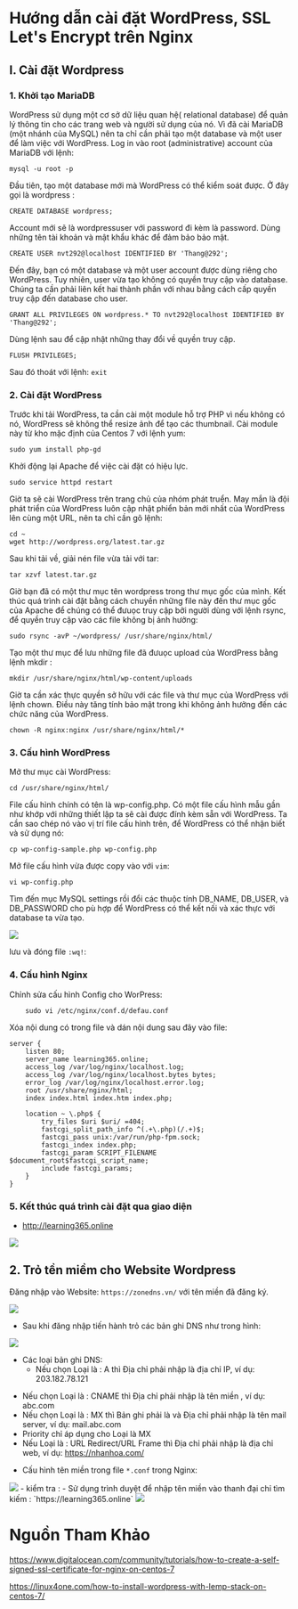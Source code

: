 # Hướng dẫn cài đặt WordPress, SSL Let's Encrypt trên Nginx
## I. Cài đặt Wordpress
### 1. Khởi tạo MariaDB
WordPress sử dụng một cơ sở dữ liệu quan hệ( relational database) để quản lý thông tin cho các trang web và người sử dụng của nó. Vì đã cài MariaDB (một nhánh của MySQL) nên ta chỉ cần phải tạo một database và một user để làm việc với WordPress.
Log in vào root (administrative) account của MariaDB với lệnh:
```
mysql -u root -p
```
Đầu tiên, tạo một database mới mà WordPress có thể kiểm soát được. Ở đây gọi là wordpress :
```
CREATE DATABASE wordpress;
```
Account mới sẽ là wordpressuser với password đi kèm là password. Dùng những tên tài khoản và mật khẩu khác để đảm bảo bảo mật.
```
CREATE USER nvt292@localhost IDENTIFIED BY 'Thang@292';
```
Đến đây, bạn có một database và một user account được dùng riêng cho WordPress. Tuy nhiên, user vừa tạo không có quyền truy cập vào database. Chúng ta cần phải liên kết hai thành phần với nhau bằng cách cấp quyền truy cập đến database cho user.
```
GRANT ALL PRIVILEGES ON wordpress.* TO nvt292@localhost IDENTIFIED BY 'Thang@292';
```
Dùng lệnh sau để cập nhật những thay đổi về quyền truy cập.
```
FLUSH PRIVILEGES;
```
Sau đó thoát với lệnh: `exit`
### 2. Cài đặt WordPress
Trước khi tải WordPress, ta cần cài một module hỗ trợ PHP vì nếu không có nó, WordPress sẽ không thể resize ảnh để tạo các thumbnail.
Cài module này từ kho mặc định của Centos 7 với lệnh yum:
```
sudo yum install php-gd
```
Khởi động lại Apache để việc cài đặt có hiệu lực.
```
sudo service httpd restart
```
Giờ ta sẽ cài WordPress trên trang chủ của nhóm phát truển. May mắn là đội phát triển của WordPress luôn cập nhật phiển bản mới nhất của WordPress lên cùng một URL, nên ta chỉ cần gõ lệnh:
```
cd ~
wget http://wordpress.org/latest.tar.gz
```
Sau khi tải về, giải nén file vừa tải với tar:
```
tar xzvf latest.tar.gz
```
Giờ bạn đã có một thư mục tên wordpress trong thư mục gốc của mình. Kết thúc quá trình cài đặt bằng cách chuyền những file này đến thư mục gốc của Apache để chúng có thể đưuọc truy cập bởi người dùng với lệnh rsync, để quyền truy cập vào các file không bị ảnh hưởng:
```
sudo rsync -avP ~/wordpress/ /usr/share/nginx/html/
```
Tạo một thư mục để lưu những file đã đưuọc upload của WordPress bằng lệnh mkdir :
```
mkdir /usr/share/nginx/html/wp-content/uploads
```
Giờ ta cần xác thực quyền sở hữu với các file và thư mục của WordPress với lệnh chown. Điều này tăng tính bảo mật trong khi không ảnh hưởng đến các chức năng của WordPress.
```
chown -R nginx:nginx /usr/share/nginx/html/*
```
### 3. Cấu hình WordPress
Mở thư mục cài WordPress:
```
cd /usr/share/nginx/html/
```
File cấu hình chính có tên là wp-config.php. Có một file cấu hình mẫu gần như khớp với những thiết lập ta sẽ cài được đính kèm sẵn với WordPress. Ta cần sao chép nó vào vị trí file cấu hình trên, để WordPress có thể nhận biết và sử dụng nó:
```
cp wp-config-sample.php wp-config.php
```
Mở file cấu hình vừa được copy vào với `vim`:
```
vi wp-config.php
```
Tìm đến mục MySQL settings rồi đổi các thuộc tính DB_NAME, DB_USER, và DB_PASSWORD cho pù hợp để WordPress có thể kết nối và xác thực với database ta vừa tạo.
 
 <img src="https://image.prntscr.com/image/HaSFgc4HTDOj545M1lYrhg.png">

lưu và đóng file `:wq!`:
### 4. Cấu hình Nginx
Chỉnh sửa cấu hình Config cho WorPress:
```
	sudo vi /etc/nginx/conf.d/defau.conf
```
Xóa nội dung có trong file và dán nội dung sau đây vào file:
```
server {
    listen 80;
    server_name learning365.online;
    access_log /var/log/nginx/localhost.log;
    access_log /var/log/nginx/localhost.bytes bytes;
    error_log /var/log/nginx/localhost.error.log;
    root /usr/share/nginx/html;
    index index.html index.htm index.php;

    location ~ \.php$ {
        try_files $uri $uri/ =404;
        fastcgi_split_path_info ^(.+\.php)(/.+)$;
        fastcgi_pass unix:/var/run/php-fpm.sock;
        fastcgi_index index.php;
        fastcgi_param SCRIPT_FILENAME $document_root$fastcgi_script_name;
        include fastcgi_params;
    }
}
```
### 5. Kết thúc quá trình cài đặt qua giao diện

- http://learning365.online

<img src="https://github.com/thang290298/work-Document/blob/master/Images/wordpress/wordpress_web_install.png?raw=true">


## 2. Trỏ tền miềm cho Website Wordpress
 Đăng nhập vào Website: `https://zonedns.vn/` với tên miền đã đăng ký.

 <img src="https://image.prntscr.com/image/36xRxd77SiCV7C3TTRbaXA.png">

 - Sau khi đăng nhập tiến hành trỏ các bản ghi DNS như trong hình:
<img src="https://image.prntscr.com/image/2XWmcSeFRnOhCEj2-mtAGg.png">

- Các loại bản ghi DNS:
  + Nếu chọn Loại là : A thì Địa chỉ phải nhập là địa chỉ IP, ví dụ: 203.182.78.121
 + Nếu chọn Loại là : CNAME thì Địa chỉ phải nhập là tên miền , ví dụ: abc.com
 + Nếu chọn Loại là : MX thì Bản ghi phải là <domain> và Địa chỉ phải nhập là tên mail server, ví dụ: mail.abc.com
 + Priority chỉ áp dụng cho Loại là MX
 + Nếu Loại là : URL Redirect/URL Frame thì Địa chỉ phải nhập là địa chỉ web, ví dụ: https://nhanhoa.com/


- Cấu hình tên miền trong file `*.conf` trong Nginx:

<img src="https://image.prntscr.com/image/lLIMsjXERKCIDIF9FrgVzw.png">
- kiểm tra :
  - Sử dụng trình duyệt để nhập tên miền vào thanh đại chỉ tìm kiếm : `https://learning365.online`
<img src="https://image.prntscr.com/image/ClJt68u9TuGwzPInVCeEFg.png">

# Nguồn Tham Khảo

https://www.digitalocean.com/community/tutorials/how-to-create-a-self-signed-ssl-certificate-for-nginx-on-centos-7

https://linux4one.com/how-to-install-wordpress-with-lemp-stack-on-centos-7/